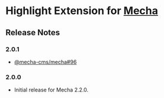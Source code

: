 Highlight Extension for [Mecha](https://github.com/mecha-cms/mecha)
===================================================================

Release Notes
-------------

### 2.0.1

 - [@mecha-cms/mecha#96](https://github.com/mecha-cms/mecha/issues/96)

### 2.0.0

 - Initial release for Mecha 2.2.0.